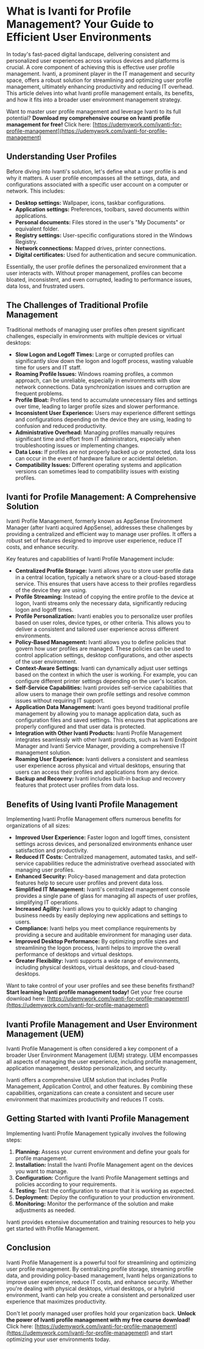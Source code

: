 # What is Ivanti for Profile Management? Your Guide to Efficient User Environments

In today's fast-paced digital landscape, delivering consistent and personalized user experiences across various devices and platforms is crucial.  A core component of achieving this is effective user profile management.  Ivanti, a prominent player in the IT management and security space, offers a robust solution for streamlining and optimizing user profile management, ultimately enhancing productivity and reducing IT overhead. This article delves into what Ivanti profile management entails, its benefits, and how it fits into a broader user environment management strategy.

Want to master user profile management and leverage Ivanti to its full potential? **Download my comprehensive course on Ivanti profile management for free!** Click here: [https://udemywork.com/ivanti-for-profile-management](https://udemywork.com/ivanti-for-profile-management)

## Understanding User Profiles

Before diving into Ivanti's solution, let's define what a user profile is and why it matters. A user profile encompasses all the settings, data, and configurations associated with a specific user account on a computer or network. This includes:

*   **Desktop settings:** Wallpaper, icons, taskbar configurations.
*   **Application settings:**  Preferences, toolbars, saved documents within applications.
*   **Personal documents:**  Files stored in the user's "My Documents" or equivalent folder.
*   **Registry settings:**  User-specific configurations stored in the Windows Registry.
*   **Network connections:**  Mapped drives, printer connections.
*   **Digital certificates:**  Used for authentication and secure communication.

Essentially, the user profile defines the personalized environment that a user interacts with. Without proper management, profiles can become bloated, inconsistent, and even corrupted, leading to performance issues, data loss, and frustrated users.

## The Challenges of Traditional Profile Management

Traditional methods of managing user profiles often present significant challenges, especially in environments with multiple devices or virtual desktops:

*   **Slow Logon and Logoff Times:**  Large or corrupted profiles can significantly slow down the logon and logoff process, wasting valuable time for users and IT staff.
*   **Roaming Profile Issues:**  Windows roaming profiles, a common approach, can be unreliable, especially in environments with slow network connections.  Data synchronization issues and corruption are frequent problems.
*   **Profile Bloat:**  Profiles tend to accumulate unnecessary files and settings over time, leading to larger profile sizes and slower performance.
*   **Inconsistent User Experience:**  Users may experience different settings and configurations depending on the device they are using, leading to confusion and reduced productivity.
*   **Administrative Overhead:**  Managing profiles manually requires significant time and effort from IT administrators, especially when troubleshooting issues or implementing changes.
*   **Data Loss:**  If profiles are not properly backed up or protected, data loss can occur in the event of hardware failure or accidental deletion.
*   **Compatibility Issues:**  Different operating systems and application versions can sometimes lead to compatibility issues with existing profiles.

## Ivanti for Profile Management: A Comprehensive Solution

Ivanti Profile Management, formerly known as AppSense Environment Manager (after Ivanti acquired AppSense), addresses these challenges by providing a centralized and efficient way to manage user profiles.  It offers a robust set of features designed to improve user experience, reduce IT costs, and enhance security.

Key features and capabilities of Ivanti Profile Management include:

*   **Centralized Profile Storage:** Ivanti allows you to store user profile data in a central location, typically a network share or a cloud-based storage service. This ensures that users have access to their profiles regardless of the device they are using.
*   **Profile Streaming:**  Instead of copying the entire profile to the device at logon, Ivanti streams only the necessary data, significantly reducing logon and logoff times.
*   **Profile Personalization:** Ivanti enables you to personalize user profiles based on user roles, device types, or other criteria. This allows you to deliver a consistent and tailored user experience across different environments.
*   **Policy-Based Management:**  Ivanti allows you to define policies that govern how user profiles are managed. These policies can be used to control application settings, desktop configurations, and other aspects of the user environment.
*   **Context-Aware Settings:**  Ivanti can dynamically adjust user settings based on the context in which the user is working. For example, you can configure different printer settings depending on the user's location.
*   **Self-Service Capabilities:**  Ivanti provides self-service capabilities that allow users to manage their own profile settings and resolve common issues without requiring IT support.
*   **Application Data Management:** Ivanti goes beyond traditional profile management by allowing you to manage application data, such as configuration files and saved settings. This ensures that applications are properly configured and that user data is protected.
*   **Integration with Other Ivanti Products:** Ivanti Profile Management integrates seamlessly with other Ivanti products, such as Ivanti Endpoint Manager and Ivanti Service Manager, providing a comprehensive IT management solution.
*   **Roaming User Experience:** Ivanti delivers a consistent and seamless user experience across physical and virtual desktops, ensuring that users can access their profiles and applications from any device.
*   **Backup and Recovery:** Ivanti includes built-in backup and recovery features that protect user profiles from data loss.

## Benefits of Using Ivanti Profile Management

Implementing Ivanti Profile Management offers numerous benefits for organizations of all sizes:

*   **Improved User Experience:**  Faster logon and logoff times, consistent settings across devices, and personalized environments enhance user satisfaction and productivity.
*   **Reduced IT Costs:**  Centralized management, automated tasks, and self-service capabilities reduce the administrative overhead associated with managing user profiles.
*   **Enhanced Security:**  Policy-based management and data protection features help to secure user profiles and prevent data loss.
*   **Simplified IT Management:** Ivanti's centralized management console provides a single pane of glass for managing all aspects of user profiles, simplifying IT operations.
*   **Increased Agility:**  Ivanti allows you to quickly adapt to changing business needs by easily deploying new applications and settings to users.
*   **Compliance:**  Ivanti helps you meet compliance requirements by providing a secure and auditable environment for managing user data.
*   **Improved Desktop Performance:**  By optimizing profile sizes and streamlining the logon process, Ivanti helps to improve the overall performance of desktops and virtual desktops.
*   **Greater Flexibility:**  Ivanti supports a wide range of environments, including physical desktops, virtual desktops, and cloud-based desktops.

Want to take control of your user profiles and see these benefits firsthand? **Start learning Ivanti profile management today!**  Get your free course download here: [https://udemywork.com/ivanti-for-profile-management](https://udemywork.com/ivanti-for-profile-management)

## Ivanti Profile Management and User Environment Management (UEM)

Ivanti Profile Management is often considered a key component of a broader User Environment Management (UEM) strategy. UEM encompasses all aspects of managing the user experience, including profile management, application management, desktop personalization, and security.

Ivanti offers a comprehensive UEM solution that includes Profile Management, Application Control, and other features. By combining these capabilities, organizations can create a consistent and secure user environment that maximizes productivity and reduces IT costs.

## Getting Started with Ivanti Profile Management

Implementing Ivanti Profile Management typically involves the following steps:

1.  **Planning:**  Assess your current environment and define your goals for profile management.
2.  **Installation:** Install the Ivanti Profile Management agent on the devices you want to manage.
3.  **Configuration:** Configure the Ivanti Profile Management settings and policies according to your requirements.
4.  **Testing:** Test the configuration to ensure that it is working as expected.
5.  **Deployment:** Deploy the configuration to your production environment.
6.  **Monitoring:** Monitor the performance of the solution and make adjustments as needed.

Ivanti provides extensive documentation and training resources to help you get started with Profile Management.

## Conclusion

Ivanti Profile Management is a powerful tool for streamlining and optimizing user profile management. By centralizing profile storage, streaming profile data, and providing policy-based management, Ivanti helps organizations to improve user experience, reduce IT costs, and enhance security. Whether you're dealing with physical desktops, virtual desktops, or a hybrid environment, Ivanti can help you create a consistent and personalized user experience that maximizes productivity.

Don't let poorly managed user profiles hold your organization back. **Unlock the power of Ivanti profile management with my free course download!** Click here: [https://udemywork.com/ivanti-for-profile-management](https://udemywork.com/ivanti-for-profile-management) and start optimizing your user environments today.
